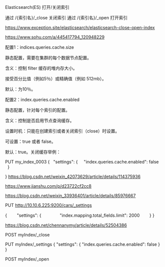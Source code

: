 Elasticsearch(ES) 打开/关闭索引

通过 /{索引名}/_close 关闭索引
通过 /{索引名}/_open 打开索引

https://www.exception.site/elasticsearch/elasticsearch-close-open-index

https://www.sohu.com/a/445417794_120948229

配置1：indices.queries.cache.size

静态配置，需要在集群的每个数据节点配置。

含义：控制 filter 缓存的堆内存大小。

接受百分比值（例如5％）或精确值（例如 512mb）。

默认：为10％。

配置2：index.queries.cache.enabled

静态配置，针对每个索引的配置。

含义：控制是否启用节点查询缓存。

设置时机：只能在创建索引或者关闭索引（close）时设置。

可设置：true 或者 false。

默认：true。关闭缓存举例：

PUT my_index_0003
{
  "settings": {
    "index.queries.cache.enabled": false
  }

}
https://blog.csdn.net/weixin_42073629/article/details/114375936

https://www.jianshu.com/p/d23722cf2cc8

https://blog.csdn.net/weixin_33936401/article/details/85976667

PUT http://10.10.6.225:9200/cars/_settings

{
　　"settings": {
　　　　"index.mapping.total_fields.limit": 2000
　　}
}

https://blog.csdn.net/chennanymy/article/details/52504386



POST myIndex/_close

PUT myIndex/_settings
{
  "settings": {
       "index.queries.cache.enabled": false
  }
}

POST myIndex/_open